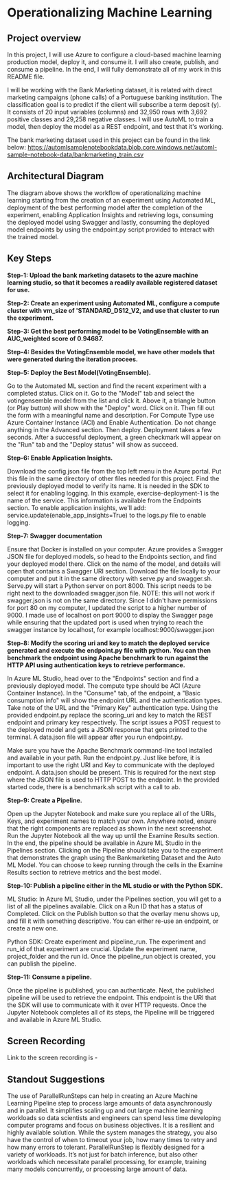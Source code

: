 # Operationalizing Machine Learning

## Project overview
In this project, I will use Azure to configure a cloud-based machine learning production model, deploy it, and consume it. I will also create, publish, and consume a pipeline. In the end, I will fully demonstrate all of my work in this README file.

I will be working with the Bank Marketing dataset, it is related with direct marketing campaigns (phone calls) of a Portuguese banking institution. The classification goal is to predict if the client will subscribe a term deposit (y). It consists of 20 input variables (columns) and 32,950 rows with 3,692 positive classes and 29,258 negative classes. I will use AutoML to train a model, then deploy the model as a REST endpoint, and test that it's working.

The bank marketing dataset used in this project can be found in the link below: https://automlsamplenotebookdata.blob.core.windows.net/automl-sample-notebook-data/bankmarketing_train.csv

## Architectural Diagram

The diagram above shows the workflow of operationalizing machine learning starting from the creation of an experiment using Automated ML, deployment of the best performing model after the completion of the experiment, enabling Application Insights and retrieving logs, consuming the deployed model using Swagger and lastly, consuming the deployed model endpoints by using the endpoint.py script provided to interact with the trained model.

## Key Steps
**Step-1: Upload the bank marketing datasets to the azure machine learning studio, so that it becomes a readily available registered dataset for use.**

**Step-2: Create an experiment using Automated ML, configure a compute cluster with vm_size of 'STANDARD_DS12_V2, and use that cluster to run the experiment.**

**Step-3: Get the best performing model to be VotingEnsemble with an AUC_weighted score of 0.94687.**

**Step-4: Besides the VotingEnsemble model, we have other models that were generated during the iteration procees.**

**Step-5: Deploy the Best Model(VotingEnsemble).**

Go to the Automated ML section and find the recent experiment with a completed status. Click on it. Go to the "Model" tab and select the votingensemble model from the list and click it. Above it, a triangle button (or Play button) will show with the "Deploy" word. Click on it. Then fill out the form with a meaningful name and description. For Compute Type use Azure Container Instance (ACI) and Enable Authentication. Do not change anything in the Advanced section. Then deploy. Deployment takes a few seconds. After a successful deployment, a green checkmark will appear on the "Run" tab and the "Deploy status" will show as succeed.

**Step-6: Enable Application Insights.**

Download the config.json file from the top left menu in the Azure portal. Put this file in the same directory of other files needed for this project. Find the previously deployed model to verify its name. It is needed in the SDK to select it for enabling logging. In this example, exercise-deployment-1 is the name of the service. This information is available from the Endpoints section. To enable application insights, we'll add: service.update(enable_app_insights=True) to the logs.py file to enable logging.

**Step-7: Swagger documentation**

Ensure that Docker is installed on your computer. Azure provides a Swagger JSON file for deployed models, so head to the Endpoints section, and find your deployed model there. Click on the name of the model, and details will open that contains a Swagger URI section. Download the file locally to your computer and put it in the same directory with serve.py and swagger.sh. Serve.py will start a Python server on port 8000. This script needs to be right next to the downloaded swagger.json file. NOTE: this will not work if swagger.json is not on the same directory. Since I didn't have permissions for port 80 on my computer, I updated the script to a higher number of 9000. I made use of localhost on port 9000 to display the Swagger page while ensuring that the updated port is used when trying to reach the swagger instance by localhost, for example localhost:9000/swagger.json

**Step-8: Modify the scoring uri and key to match the deployed service generated and execute the endpoint.py file with python. You can then benchmark the endpoint using Apache benchmark to run against the HTTP API using authentication keys to retrieve performance.**

In Azure ML Studio, head over to the "Endpoints" section and find a previously deployed model. The compute type should be ACI (Azure Container Instance). In the "Consume" tab, of the endpoint, a "Basic consumption info" will show the endpoint URL and the authentication types. Take note of the URL and the "Primary Key" authentication type. Using the provided endpoint.py replace the scoring_uri and key to match the REST endpoint and primary key respectively. The script issues a POST request to the deployed model and gets a JSON response that gets printed to the terminal. A data.json file will appear after you run endpoint.py.

Make sure you have the Apache Benchmark command-line tool installed and available in your path. Run the endpoint.py. Just like before, it is important to use the right URI and Key to communicate with the deployed endpoint. A data.json should be present. This is required for the next step where the JSON file is used to HTTP POST to the endpoint. In the provided started code, there is a benchmark.sh script with a call to ab.


**Step-9: Create a Pipeline.**

Open up the Jupyter Notebook and make sure you replace all of the URIs, Keys, and experiment names to match your own. Anywhere noted, ensure that the right components are replaced as shown in the next screenshot. Run the Jupyter Notebook all the way up until the Examine Results section. In the end, the pipeline should be available in Azure ML Studio in the Pipelines section. Clicking on the Pipeline should take you to the experiment that demonstrates the graph using the Bankmarketing Dataset and the Auto ML Model. You can choose to keep running through the cells in the Examine Results section to retrieve metrics and the best model.

**Step-10: Publish a pipeline either in the ML studio or with the Python SDK.**

ML Studio: In Azure ML Studio, under the Pipelines section, you will get to a list of all the pipelines available. Click on a Run ID that has a status of Completed. Click on the Publish button so that the overlay menu shows up, and fill it with something descriptive. You can either re-use an endpoint, or create a new one.

Python SDK: Create experiment and pipeline_run. The experiment and run_id of that experiment are crucial. Update the experiment name, project_folder and the run id. Once the pipeline_run object is created, you can publish the pipeline.

**Step-11: Consume a pipeline.**

Once the pipeline is published, you can authenticate. Next, the published pipeline will be used to retrieve the endpoint. This endpoint is the URI that the SDK will use to communicate with it over HTTP requests. Once the Jupyter Notebook completes all of its steps, the Pipeline will be triggered and available in Azure ML Studio.


## Screen Recording
Link to the screen recording is - 

## Standout Suggestions
The use of ParallelRunSteps can help in creating an Azure Machine Learning Pipeline step to process large amounts of data asynchronously and in parallel. It simplifies scaling up and out large machine learning workloads so data scientists and engineers can spend less time developing computer programs and focus on business objectives. It is a resilient and highly available solution. While the system manages the strategy, you also have the control of when to timeout your job, how many times to retry and how many errors to tolerant. ParallelRunStep is flexibly designed for a variety of workloads. It’s not just for batch inference, but also other workloads which necessitate parallel processing, for example, training many models concurrently, or processing large amount of data.
